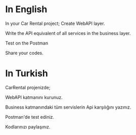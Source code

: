 # In English 
In your Car Rental project; 
Create WebAPI layer.

Write the API equivalent of all services in the business layer.

Test on the Postman

Share your codes.

# In Turkish 

CarRental projenizde;

WebAPI katmanını kurunuz.

Business katmanındaki tüm servislerin Api karşılığını yazınız.

Postman'de test ediniz.

Kodlarınızı paylaşınız.
